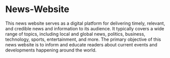 # News-Website
This news website serves as a digital platform for delivering timely, relevant, and credible news and information to its audience. It typically covers a wide range of topics, including local and global news, politics, business, technology, sports, entertainment, and more. The primary objective of this news website is to inform and educate readers about current events and developments happening around the world.
